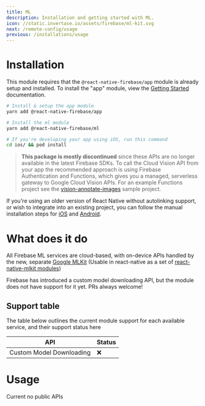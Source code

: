 ```yaml
---
title: ML
description: Installation and getting started with ML.
icon: //static.invertase.io/assets/firebase/ml-kit.svg
next: /remote-config/usage
previous: /installations/usage
---
```


# Installation

This module requires that the `@react-native-firebase/app` module is already setup and installed. To install the "app" module, view the
[Getting Started](/) documentation.

```bash
# Install & setup the app module
yarn add @react-native-firebase/app

# Install the ml module
yarn add @react-native-firebase/ml

# If you're developing your app using iOS, run this command
cd ios/ && pod install
```

> **This package is mostly discontinued** since these APIs are no longer available in the latest Firebase SDKs.
> To call the Cloud Vision API from your app the recommended approach is using Firebase
> Authentication and Functions, which gives you a managed, serverless gateway to Google Cloud Vision APIs. For an example
> Functions project see the [vision-annotate-images](https://github.com/firebase/functions-samples/tree/master/vision-annotate-images) sample project.

If you're using an older version of React Native without autolinking support, or wish to integrate into an existing project,
you can follow the manual installation steps for [iOS](/ml/usage/installation/ios) and [Android](/ml/usage/installation/android).

# What does it do

All Firebase ML services are cloud-based, with on-device APIs handled by the new, separate [Google MLKit](https://developers.google.com/ml-kit/) (Usable in react-native
as a set of [react-native-mlkit modules](https://www.npmjs.com/org/react-native-mlkit))

Firebase has introduced a custom model downloading API, but the module does not have support for it yet. PRs always welcome!

## Support table

The table below outlines the current module support for each available service, and their support status here

| API                      | Status |
| ------------------------ | ------ |
| Custom Model Downloading | ❌     |

# Usage

Current no public APIs
